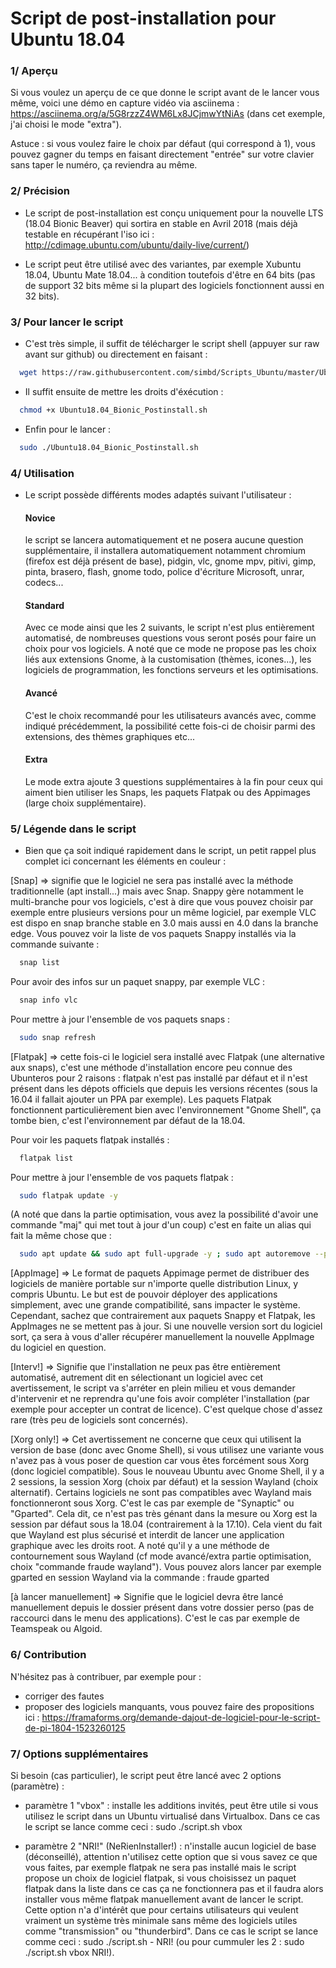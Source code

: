 # Script de post-installation pour Ubuntu 18.04

### 1/ Aperçu

Si vous voulez un aperçu de ce que donne le script avant de le lancer vous même, voici une démo en capture vidéo via asciinema : https://asciinema.org/a/5G8rzzZ4WM6Lx8JCjmwYtNiAs (dans cet exemple, j'ai choisi le mode "extra").

Astuce : si vous voulez faire le choix par défaut (qui correspond à 1), vous pouvez gagner du temps en faisant directement "entrée" sur votre clavier sans taper le numéro, ça reviendra au même.

### 2/ Précision

- Le script de post-installation est conçu uniquement pour la nouvelle LTS (18.04 Bionic Beaver) qui sortira en stable en Avril 2018 (mais déjà testable en récupérant l'iso ici : http://cdimage.ubuntu.com/ubuntu/daily-live/current/)

- Le script peut être utilisé avec des variantes, par exemple Xubuntu 18.04, Ubuntu Mate 18.04... à condition toutefois d'être en 64 bits (pas de support 32 bits même si la plupart des logiciels fonctionnent aussi en 32 bits).

### 3/ Pour lancer le script

- C'est très simple, il suffit de télécharger le script shell (appuyer sur raw avant sur github) ou directement en faisant :
```bash 
  wget https://raw.githubusercontent.com/simbd/Scripts_Ubuntu/master/Ubuntu18.04_Bionic_Postinstall.sh
```
- Il suffit ensuite de mettre les droits d'éxécution : 
```bash 
  chmod +x Ubuntu18.04_Bionic_Postinstall.sh
```
- Enfin pour le lancer : 
```bash 
  sudo ./Ubuntu18.04_Bionic_Postinstall.sh
``` 

### 4/ Utilisation

- Le script possède différents modes adaptés suivant l'utilisateur :
  #### Novice
  le script se lancera automatiquement et ne posera aucune question supplémentaire, il installera automatiquement        notamment chromium (firefox est déjà présent de base), pidgin, vlc, gnome mpv, pitivi, gimp, pinta, brasero, flash, gnome todo, police d'écriture Microsoft, unrar, codecs...
  
  #### Standard
  Avec ce mode ainsi que les 2 suivants, le script n'est plus entièrement automatisé, de nombreuses questions vous seront posés pour faire un choix pour vos logiciels. A noté que ce mode ne propose pas les choix liés aux extensions Gnome, à la customisation (thèmes, icones...), les logiciels de programmation, les fonctions serveurs et les optimisations.
  
  #### Avancé
  C'est le choix recommandé pour les utilisateurs avancés avec, comme indiqué précédemment, la possibilité cette fois-ci de choisir parmi des extensions, des thèmes graphiques etc...
  
  #### Extra
  Le mode extra ajoute 3 questions supplémentaires à la fin pour ceux qui aiment bien utiliser les Snaps, les paquets Flatpak ou des Appimages (large choix supplémentaire).
  
### 5/ Légende dans le script

- Bien que ça soit indiqué rapidement dans le script, un petit rappel plus complet ici concernant les éléments en couleur :

[Snap] => signifie que le logiciel ne sera pas installé avec la méthode traditionnelle (apt install...) mais avec Snap. Snappy gère notamment le multi-branche pour vos logiciels, c'est à dire que vous pouvez choisir par exemple entre plusieurs versions pour un même logiciel, par exemple VLC est dispo en snap branche stable en 3.0 mais aussi en 4.0 dans la branche edge. Vous pouvez voir la liste de vos paquets Snappy installés via la commande suivante :
```bash 
  snap list
```  
Pour avoir des infos sur un paquet snappy, par exemple VLC :
```bash 
  snap info vlc
```  

Pour mettre à jour l'ensemble de vos paquets snaps :
```bash 
  sudo snap refresh
```  

[Flatpak] => cette fois-ci le logiciel sera installé avec Flatpak (une alternative aux snaps), c'est une méthode d'installation encore peu connue des Ubunteros pour 2 raisons : flatpak n'est pas installé par défaut et il n'est présent dans les dépots officiels que depuis les versions récentes (sous la 16.04 il fallait ajouter un PPA par exemple). Les paquets Flatpak fonctionnent particulièrement bien avec l'environnement "Gnome Shell", ça tombe bien, c'est l'environnement par défaut de la 18.04.

Pour voir les paquets flatpak installés :
```bash 
  flatpak list
```  
Pour mettre à jour l'ensemble de vos paquets flatpak :
```bash 
  sudo flatpak update -y
```  
(A noté que dans la partie optimisation, vous avez la possibilité d'avoir une commande "maj" qui met tout à jour d'un coup) c'est en faite un alias qui fait la même chose que :
```bash 
  sudo apt update && sudo apt full-upgrade -y ; sudo apt autoremove --purge -y ; sudo snap refresh ; sudo flatpak update -y
```  

[AppImage] => Le format de paquets Appimage permet de distribuer des logiciels de manière portable sur n'importe quelle distribution Linux, y compris Ubuntu. Le but est de pouvoir déployer des applications simplement, avec une grande compatibilité, sans impacter le système. Cependant, sachez que contrairement aux paquets Snappy et Flatpak, les AppImages ne se mettent pas à jour. Si une nouvelle version sort du logiciel sort, ça sera à vous d'aller récupérer manuellement la nouvelle AppImage du logiciel en question.
  
[Interv!] => Signifie que l'installation ne peux pas être entièrement automatisé, autrement dit en sélectionant un logiciel avec cet avertissement, le script va s'arréter en plein milieu et vous demander d'intervenir et ne reprendra qu'une fois avoir compléter l'installation (par exemple pour accepter un contrat de licence). C'est quelque chose d'assez rare (très peu de logiciels sont concernés).

[Xorg only!] => Cet avertissement ne concerne que ceux qui utilisent la version de base (donc avec Gnome Shell), si vous utilisez une variante vous n'avez pas à vous poser de question car vous êtes forcément sous Xorg (donc logiciel compatible). Sous le nouveau Ubuntu avec Gnome Shell, il y a 2 sessions, la session Xorg (choix par défaut) et la session Wayland (choix alternatif). Certains logiciels ne sont pas compatibles avec Wayland mais fonctionneront sous Xorg. C'est le cas par exemple de "Synaptic" ou "Gparted". Cela dit, ce n'est pas très génant dans la mesure ou Xorg est la session par défaut sous la 18.04 (contrairement à la 17.10).
Cela vient du fait que Wayland est plus sécurisé et interdit de lancer une application graphique avec les droits root. 
A noté qu'il y a une méthode de contournement sous Wayland (cf mode avancé/extra partie optimisation, choix "commande fraude wayland").
Vous pouvez alors lancer par exemple gparted en session Wayland via la commande : fraude gparted

[à lancer manuellement] => Signifie que le logiciel devra être lancé manuellement depuis le dossier présent dans votre dossier perso (pas de raccourci dans le menu des applications). C'est le cas par exemple de Teamspeak ou Algoid. 

### 6/ Contribution

N'hésitez pas à contribuer, par exemple pour :
- corriger des fautes
- proposer des logiciels manquants, vous pouvez faire des propositions ici : https://framaforms.org/demande-dajout-de-logiciel-pour-le-script-de-pi-1804-1523260125

### 7/ Options supplémentaires

Si besoin (cas particulier), le script peut être lancé avec 2 options (paramètre) :

- paramètre 1 "vbox" : installe les additions invités, peut être utile si vous utilisez le script dans un Ubuntu virtualisé dans Virtualbox. Dans ce cas le script se lance comme ceci : sudo ./script.sh vbox

- paramètre 2 "NRI!" (NeRienInstaller!) : n'installe aucun logiciel de base (déconseillé), attention n'utilisez cette option que si vous savez ce que vous faites, par exemple flatpak ne sera pas installé mais le script propose un choix de logiciel flatpak, si vous choisissez un paquet flatpak dans la liste dans ce cas ça ne fonctionnera pas et il faudra alors installer vous même flatpak manuellement avant de lancer le script. Cette option n'a d'intérêt que pour certains utilisateurs qui veulent vraiment un système très minimale sans même des logiciels utiles comme "transmission" ou "thunderbird". Dans ce cas le script se lance comme ceci : sudo ./script.sh - NRI! (ou pour cummuler les 2 : sudo ./script.sh vbox NRI!). 
